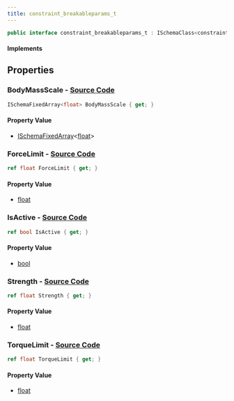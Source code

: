 ```yaml
---
title: constraint_breakableparams_t
---
```


```csharp
public interface constraint_breakableparams_t : ISchemaClass<constraint_breakableparams_t>, ISchemaField, ISchemaClass, INativeHandle
```

#### Implements

## Properties

### **BodyMassScale** - [Source Code](https://github.com/swiftly-solution/swiftlys2/blob/main/managed/src/SwiftlyS2.Generated/Schemas/Interfaces/constraint_breakableparams_t.cs#L22)

```csharp
ISchemaFixedArray<float> BodyMassScale { get; }
```

#### Property Value

- [ISchemaFixedArray](/docs/api/shared/schemas/ischemafixedarray-1)<[float](https://learn.microsoft.com/dotnet/api/system.single)>

### **ForceLimit** - [Source Code](https://github.com/swiftly-solution/swiftlys2/blob/main/managed/src/SwiftlyS2.Generated/Schemas/Interfaces/constraint_breakableparams_t.cs#L18)

```csharp
ref float ForceLimit { get; }
```

#### Property Value

- [float](https://learn.microsoft.com/dotnet/api/system.single)

### **IsActive** - [Source Code](https://github.com/swiftly-solution/swiftlys2/blob/main/managed/src/SwiftlyS2.Generated/Schemas/Interfaces/constraint_breakableparams_t.cs#L24)

```csharp
ref bool IsActive { get; }
```

#### Property Value

- [bool](https://learn.microsoft.com/dotnet/api/system.boolean)

### **Strength** - [Source Code](https://github.com/swiftly-solution/swiftlys2/blob/main/managed/src/SwiftlyS2.Generated/Schemas/Interfaces/constraint_breakableparams_t.cs#L16)

```csharp
ref float Strength { get; }
```

#### Property Value

- [float](https://learn.microsoft.com/dotnet/api/system.single)

### **TorqueLimit** - [Source Code](https://github.com/swiftly-solution/swiftlys2/blob/main/managed/src/SwiftlyS2.Generated/Schemas/Interfaces/constraint_breakableparams_t.cs#L20)

```csharp
ref float TorqueLimit { get; }
```

#### Property Value

- [float](https://learn.microsoft.com/dotnet/api/system.single)


